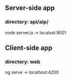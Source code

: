 ## Server-side app
### directory: api/aip/
node server.js
-> localost:9001

## Client-side app
### directory: web
ng serve
-> localhost:4200
